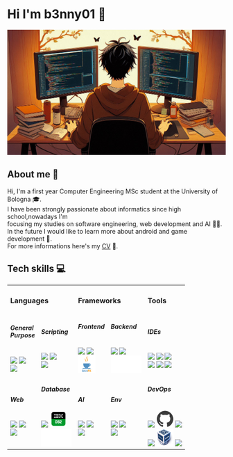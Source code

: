 # Hi I'm b3nny01 👋

<img src="_readmeImgs_/profileDesk.jpeg" width="600px">

## About me 📒

<p style="width:600 px">
Hi, I'm a first year Computer Engineering MSc student at the University of Bologna 🎓.<br/>
I have been strongly passionate about informatics since high school,nowadays I'm<br/>
focusing my studies on software engineering, web development and AI 👨‍💻.<br/>
In the future I would like to learn more about android and game development 👾.<br/>
For more informations here's my <a href="https://github.com/b3nny01/b3nny01/blob/main/_static_/Benenati_Alessio_CV_En.pdf" target="_blank">CV</a> 📎.
</p>

## Tech skills 💻

<p align="center" style="width:600px">
<table>
<tr></tr>
<tr><td colspan="2"><h3>Languages</h3></td> <td colspan="2"><h3>Frameworks</h3></td><td colspan="2"><h3>Tools</h3></td></tr>
<tr>
    <td>
        <h5>General<br/>Purpose</h5><br/>
         <img src="https://cdn.jsdelivr.net/gh/devicons/devicon@latest/icons/c/c-original.svg" height="40px"/>
         <img src="https://cdn.jsdelivr.net/gh/devicons/devicon@latest/icons/java/java-original.svg" height="40px"/><br/>
         <img src="https://cdn.jsdelivr.net/gh/devicons/devicon@latest/icons/kotlin/kotlin-original.svg"  height="40px"/>  
    </td>
    <td>
        <h5>Scripting<br/></h5><br/>    
         <img src="https://cdn.jsdelivr.net/gh/devicons/devicon@latest/icons/bash/bash-original.svg" height="40px" />
         <img src="https://cdn.jsdelivr.net/gh/devicons/devicon@latest/icons/python/python-original.svg" height="40px" /><br/>
         <img src="https://cdn.jsdelivr.net/gh/devicons/devicon@latest/icons/javascript/javascript-original.svg" height="40px" />
    </td>
    <td>
        <h5>Frontend</h5><br/>
         <img src="https://cdn.jsdelivr.net/gh/devicons/devicon@latest/icons/jquery/jquery-plain-wordmark.svg" height="40px"/>
         <img src="https://cdn.jsdelivr.net/gh/devicons/devicon@latest/icons/react/react-original.svg" height="40px"/><br/>
         <img src="_readmeImgs_/frameworks/javafx.png" height="40px">
    </td>
    <td>
        <h5>Backend</h5><br/>
         <img src="https://cdn.jsdelivr.net/gh/devicons/devicon@latest/icons/hibernate/hibernate-original.svg" height="40px" />
         <img src="https://cdn.jsdelivr.net/gh/devicons/devicon@latest/icons/nodejs/nodejs-original.svg" height="40px"/><br/>
         <img src="_readmeImgs_/empty.png" height="40px">
    </td>
    <td colspan="2">
        <h5>IDEs</h5><br/>
         <img src="https://cdn.jsdelivr.net/gh/devicons/devicon@latest/icons/eclipse/eclipse-original.svg" height="40px" />
         <img src="https://cdn.jsdelivr.net/gh/devicons/devicon@latest/icons/dbeaver/dbeaver-original.svg" height="40px"/>
         <img src="https://cdn.jsdelivr.net/gh/devicons/devicon@latest/icons/androidstudio/androidstudio-original.svg" height="40px" /><br/>
         <img src="https://cdn.jsdelivr.net/gh/devicons/devicon@latest/icons/visualstudio/visualstudio-original.svg" height="40px"/>  
         <img src="https://cdn.jsdelivr.net/gh/devicons/devicon@latest/icons/vscode/vscode-original.svg" height="40px"/>       
         <img src="https://cdn.jsdelivr.net/gh/devicons/devicon@latest/icons/nano/nano-original.svg" height="40px"/>
    </td>
</tr>
<tr></tr>
<tr>
    <td>
        <h5>Web</h5><br/>
         <img src="https://cdn.jsdelivr.net/gh/devicons/devicon@latest/icons/html5/html5-original.svg"  height="40px" />
         <img src="https://cdn.jsdelivr.net/gh/devicons/devicon@latest/icons/css3/css3-original.svg"  height="40px"/><br/>
         <img src="https://cdn.jsdelivr.net/gh/devicons/devicon@latest/icons/javascript/javascript-original.svg" height="40px" />     
    </td>
    <td>
        <h5>Database</h5><br/>
         <img src="https://cdn.jsdelivr.net/gh/devicons/devicon@latest/icons/mariadb/mariadb-original.svg" height="40px"/>
         <img src="_readmeImgs_/languages/db2.png" height="40px"><br>
         <img src="_readmeImgs_/empty.png" height="40px">   
    </td>
    <td >
        <h5>AI</h5><br/>
         <img src="https://cdn.jsdelivr.net/gh/devicons/devicon@latest/icons/numpy/numpy-original.svg" height="40px" />
         <img src="https://cdn.jsdelivr.net/gh/devicons/devicon@latest/icons/pandas/pandas-original.svg" height="40px"/><br/>
         <img src="https://cdn.jsdelivr.net/gh/devicons/devicon@latest/icons/pytorch/pytorch-original.svg" height="40px"/>        
    </td>
    <td >
        <h5>Env</h5><br/> 
         <img src="https://cdn.jsdelivr.net/gh/devicons/devicon@latest/icons/android/android-original.svg" height="40px" />
         <img src="https://cdn.jsdelivr.net/gh/devicons/devicon@latest/icons/arduino/arduino-original.svg" height="40px"/><br/>
         <img src="https://cdn.jsdelivr.net/gh/devicons/devicon@latest/icons/raspberrypi/raspberrypi-original.svg" height="40px"/>      
    </td>
    <td colspan="2">
        <h5>DevOps</h5><br/>
         <img src="https://cdn.jsdelivr.net/gh/devicons/devicon@latest/icons/git/git-original.svg" height="40px"/>
         <img src="_readmeImgs_/tools/github.svg" height="40px"/>
         <img src="https://cdn.jsdelivr.net/gh/devicons/devicon@latest/icons/gradle/gradle-original.svg" height="40px"/><br/>
         <img src="https://cdn.jsdelivr.net/gh/devicons/devicon@latest/icons/ansible/ansible-original.svg" height="40px"/>
         <img src="_readmeImgs_/tools/virtualbox.png" height="40px">
         <img src="https://cdn.jsdelivr.net/gh/devicons/devicon@latest/icons/docker/docker-original.svg" height="40px"/>
    </td>
</tr>
</table>
</p>
